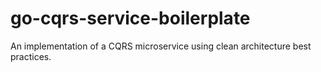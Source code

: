 # go-cqrs-service-boilerplate
An implementation of a CQRS microservice using clean architecture best practices.
